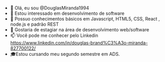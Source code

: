 - 👋 Olá, eu sou @DouglasMiranda1994
- 👀 Estou interessado em desenvolvimento de software
- 🌱 Possuo conhecimentos básicos em Javascript, HTML5, CSS, React , node.js e padrão REST
- 💞️ Gostaria de estagiar na área de desenvolvimento web/software         
- 📫 Você pode me conhecer pelo Linkedin https://www.linkedin.com/in/douglas-brand%C3%A3o-miranda-827700122/
- 🎓Estou cursando meu segundo semestre em ADS.

<!---👨‍
DouglasMiranda1994/DouglasMiranda1994 is a ✨ special ✨ repository because its `README.md` (this file) appears on your GitHub profile.
You can click the Preview link to take a look at your changes.
--->
